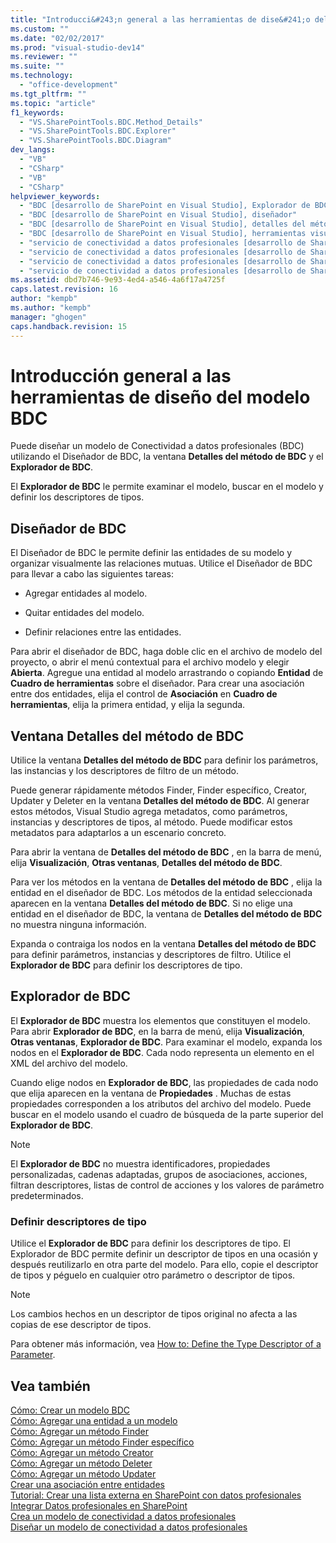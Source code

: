 ```yaml
---
title: "Introducci&#243;n general a las herramientas de dise&#241;o del modelo BDC"
ms.custom: ""
ms.date: "02/02/2017"
ms.prod: "visual-studio-dev14"
ms.reviewer: ""
ms.suite: ""
ms.technology: 
  - "office-development"
ms.tgt_pltfrm: ""
ms.topic: "article"
f1_keywords: 
  - "VS.SharePointTools.BDC.Method_Details"
  - "VS.SharePointTools.BDC.Explorer"
  - "VS.SharePointTools.BDC.Diagram"
dev_langs: 
  - "VB"
  - "CSharp"
  - "VB"
  - "CSharp"
helpviewer_keywords: 
  - "BDC [desarrollo de SharePoint en Visual Studio], Explorador de BDC"
  - "BDC [desarrollo de SharePoint en Visual Studio], diseñador"
  - "BDC [desarrollo de SharePoint en Visual Studio], detalles del método"
  - "BDC [desarrollo de SharePoint en Visual Studio], herramientas visuales"
  - "servicio de conectividad a datos profesionales [desarrollo de SharePoint en Visual Studio], Explorador de BDC"
  - "servicio de conectividad a datos profesionales [desarrollo de SharePoint en Visual Studio], diseñador"
  - "servicio de conectividad a datos profesionales [desarrollo de SharePoint en Visual Studio], detalles del método"
  - "servicio de conectividad a datos profesionales [desarrollo de SharePoint en Visual Studio], herramientas visuales"
ms.assetid: dbd7b746-9e93-4ed4-a546-4a6f17a4725f
caps.latest.revision: 16
author: "kempb"
ms.author: "kempb"
manager: "ghogen"
caps.handback.revision: 15
---
```

# Introducci&#243;n general a las herramientas de dise&#241;o del modelo BDC
  Puede diseñar un modelo de Conectividad a datos profesionales \(BDC\) utilizando el Diseñador de BDC, la ventana **Detalles del método de BDC** y el **Explorador de BDC**.  
  
 El **Explorador de BDC** le permite examinar el modelo, buscar en el modelo y definir los descriptores de tipos.  
  
## Diseñador de BDC  
 El Diseñador de BDC le permite definir las entidades de su modelo y organizar visualmente las relaciones mutuas.  Utilice el Diseñador de BDC para llevar a cabo las siguientes tareas:  
  
-   Agregar entidades al modelo.  
  
-   Quitar entidades del modelo.  
  
-   Definir relaciones entre las entidades.  
  
 Para abrir el diseñador de BDC, haga doble clic en el archivo de modelo del proyecto, o abrir el menú contextual para el archivo modelo y elegir **Abierta**.  Agregue una entidad al modelo arrastrando o copiando **Entidad** de **Cuadro de herramientas** sobre el diseñador.  Para crear una asociación entre dos entidades, elija el control de **Asociación** en **Cuadro de herramientas**, elija la primera entidad, y elija la segunda.  
  
## Ventana Detalles del método de BDC  
 Utilice la ventana **Detalles del método de BDC** para definir los parámetros, las instancias y los descriptores de filtro de un método.  
  
 Puede generar rápidamente métodos Finder, Finder específico, Creator, Updater y Deleter en la ventana **Detalles del método de BDC**.  Al generar estos métodos, Visual Studio agrega metadatos, como parámetros, instancias y descriptores de tipos, al método.  Puede modificar estos metadatos para adaptarlos a un escenario concreto.  
  
 Para abrir la ventana de **Detalles del método de BDC** , en la barra de menú, elija **Visualización**, **Otras ventanas**, **Detalles del método de BDC**.  
  
 Para ver los métodos en la ventana de **Detalles del método de BDC** , elija la entidad en el diseñador de BDC.  Los métodos de la entidad seleccionada aparecen en la ventana **Detalles del método de BDC**.  Si no elige una entidad en el diseñador de BDC, la ventana de **Detalles del método de BDC** no muestra ninguna información.  
  
 Expanda o contraiga los nodos en la ventana **Detalles del método de BDC** para definir parámetros, instancias y descriptores de filtro.  Utilice el **Explorador de BDC** para definir los descriptores de tipo.  
  
## Explorador de BDC  
 El **Explorador de BDC** muestra los elementos que constituyen el modelo.  Para abrir **Explorador de BDC**, en la barra de menú, elija **Visualización**, **Otras ventanas**, **Explorador de BDC**.  Para examinar el modelo, expanda los nodos en el **Explorador de BDC**.  Cada nodo representa un elemento en el XML del archivo del modelo.  
  
 Cuando elige nodos en **Explorador de BDC**, las propiedades de cada nodo que elija aparecen en la ventana de **Propiedades** .  Muchas de estas propiedades corresponden a los atributos del archivo del modelo.  Puede buscar en el modelo usando el cuadro de búsqueda de la parte superior del **Explorador de BDC**.  
  
> [!NOTE]  
>  El **Explorador de BDC** no muestra identificadores, propiedades personalizadas, cadenas adaptadas, grupos de asociaciones, acciones, filtran descriptores, listas de control de acciones y los valores de parámetro predeterminados.  
  
### Definir descriptores de tipo  
 Utilice el **Explorador de BDC** para definir los descriptores de tipo.  El Explorador de BDC permite definir un descriptor de tipos en una ocasión y después reutilizarlo en otra parte del modelo.  Para ello, copie el descriptor de tipos y péguelo en cualquier otro parámetro o descriptor de tipos.  
  
> [!NOTE]  
>  Los cambios hechos en un descriptor de tipos original no afecta a las copias de ese descriptor de tipos.  
  
 Para obtener más información, vea [How to: Define the Type Descriptor of a Parameter](../sharepoint/how-to-define-the-type-descriptor-of-a-parameter.md).  
  
## Vea también  
 [Cómo: Crear un modelo BDC](../sharepoint/how-to-create-a-bdc-model.md)   
 [Cómo: Agregar una entidad a un modelo](../sharepoint/how-to-add-an-entity-to-a-model.md)   
 [Cómo: Agregar un método Finder](../sharepoint/how-to-add-a-finder-method.md)   
 [Cómo: Agregar un método Finder específico](../sharepoint/how-to-add-a-specific-finder-method.md)   
 [Cómo: Agregar un método Creator](../sharepoint/how-to-add-a-creator-method.md)   
 [Cómo: Agregar un método Deleter](../sharepoint/how-to-add-a-deleter-method.md)   
 [Cómo: Agregar un método Updater](../sharepoint/how-to-add-an-updater-method.md)   
 [Crear una asociación entre entidades](../sharepoint/creating-an-association-between-entities.md)   
 [Tutorial: Crear una lista externa en SharePoint con datos profesionales](../sharepoint/walkthrough-creating-an-external-list-in-sharepoint-by-using-business-data.md)   
 [Integrar Datos profesionales en SharePoint](../sharepoint/integrating-business-data-into-sharepoint.md)   
 [Crea un modelo de conectividad a datos profesionales](../sharepoint/creating-a-business-data-connectivity-model.md)   
 [Diseñar un modelo de conectividad a datos profesionales](../sharepoint/designing-a-business-data-connectivity-model.md)  
  
  